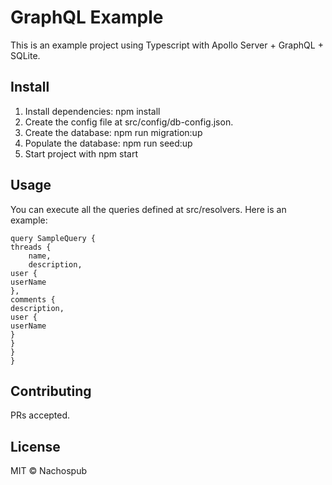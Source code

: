 # GraphQL Example

This is an example project using Typescript with Apollo Server + GraphQL + SQLite. 

## Install

1. Install dependencies: npm install
2. Create the config file at src/config/db-config.json.
3. Create the database: npm run migration:up
4. Populate the database: npm run seed:up
5. Start project with npm start

## Usage

You can execute all the queries defined at src/resolvers. Here is an example:

    query SampleQuery {
    threads {
        name,
        description,
    user {
    userName
    },
    comments {
    description,
    user {
    userName
    }
    }
    }
    }

## Contributing

PRs accepted.

## License

MIT © Nachospub
